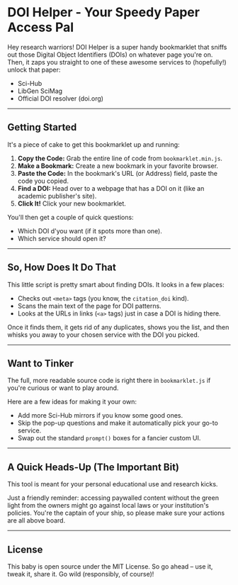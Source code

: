 # DOI Helper - Your Speedy Paper Access Pal

Hey research warriors! DOI Helper is a super handy bookmarklet that sniffs out
those Digital Object Identifiers (DOIs) on whatever page you're on. Then, it
zaps you straight to one of these awesome services to (hopefully!) unlock that
paper:

- Sci-Hub
- LibGen SciMag
- Official DOI resolver (doi.org)

---

## Getting Started

It's a piece of cake to get this bookmarklet up and running:

1. **Copy the Code:** Grab the entire line of code from `bookmarklet.min.js`.
2. **Make a Bookmark:** Create a new bookmark in your favorite browser.
3. **Paste the Code:** In the bookmark's URL (or Address) field, paste the code 
   you copied.
4. **Find a DOI:** Head over to a webpage that has a DOI on it (like an academic 
   publisher's site).
5. **Click It!** Click your new bookmarklet.

You'll then get a couple of quick questions:

- Which DOI d'you want (if it spots more than one).
- Which service should open it?

---

## So, How Does It Do That

This little script is pretty smart about finding DOIs. It looks in a few places:

- Checks out `<meta>` tags (you know, the `citation_doi` kind).
- Scans the main text of the page for DOI patterns.
- Looks at the URLs in links (`<a>` tags) just in case a DOI is hiding there.

Once it finds them, it gets rid of any duplicates, shows you the list, and then
whisks you away to your chosen service with the DOI you picked.

---

## Want to Tinker

The full, more readable source code is right there in `bookmarklet.js` if
you're curious or want to play around.

Here are a few ideas for making it your own:

- Add more Sci-Hub mirrors if you know some good ones.
- Skip the pop-up questions and make it automatically pick your go-to service.
- Swap out the standard `prompt()` boxes for a fancier custom UI.

---

## A Quick Heads-Up (The Important Bit)

This tool is meant for your personal educational use and research kicks.

Just a friendly reminder: accessing paywalled content without the green light
from the owners might go against local laws or your institution's policies.
You're the captain of your ship, so please make sure your actions are all above
board.

---

## License

This baby is open source under the MIT License. So go ahead – use it, tweak it,
share it. Go wild (responsibly, of course)!
